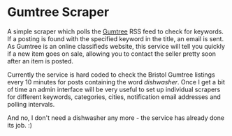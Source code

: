 # Gumtree Scraper

A simple scraper which polls the [Gumtree](http://www.gumtree.com) RSS feed to check for keywords. If a posting is found with the specified keyword in the title, an email is sent. As Gumtree is an online classifieds website, this service will tell you quickly if a new item goes on sale, allowing you to contact the seller pretty soon after an item is posted.

Currently the service is hard coded to check the Bristol Gumtree listings every 10 minutes for posts containing the word *dishwasher*. Once I get a bit of time an admin interface will be very useful to set up individual scrapers for different keywords, categories, cities, notification email addresses and polling intervals.

And no, I don't need a dishwasher any more - the service has already done its job. :)
